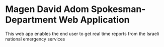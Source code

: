 # Magen David Adom Spokesman-Department Web Application
This web app enables the end user to get real time reports from the Israeli national emergency services
